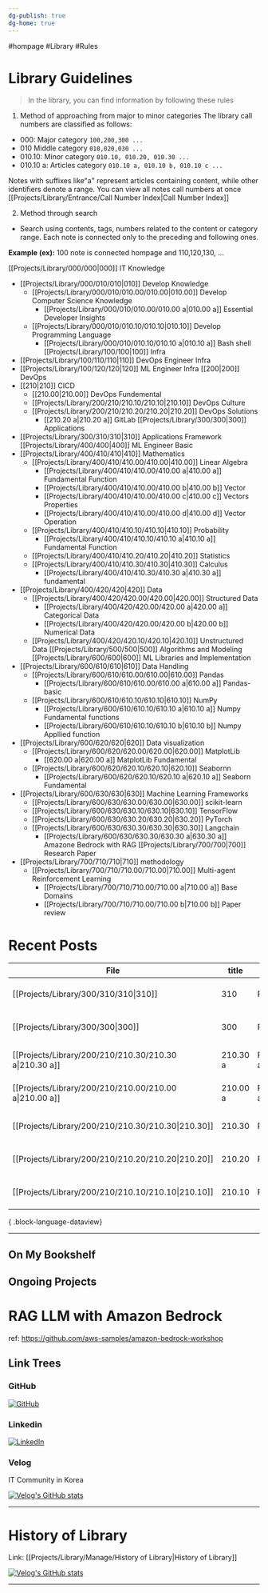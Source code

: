 ```yaml
---
dg-publish: true
dg-home: true
---
```

#hompage #Library #Rules






# Library Guidelines

>  In the library, you can find information by following these rules

1. Method of approaching from major to minor categories
The library call numbers are classified as follows:

- 000: Major category `100,200,300 ...`
- 010 Middle category `010,020,030 ...`
- 010.10: Minor category `010.10, 010.20, 010.30 ...`
- 010.10 a: Articles category `010.10 a, 010.10 b, 010.10 c ...`
  
Notes with suffixes like"a" represent articles containing content, while other identifiers denote a range.
You can view all notes call numbers at once
[[Projects/Library/Entrance/Call Number Index\|Call Number Index]]



2. Method through search
- Search using contents, tags, numbers  related to the content or category range.
Each note is connected only to the preceding and following ones.

**Example (ex):**
100 note is connected hompage and 110,120,130, ...
 




<div class="transclusion internal-embed is-loaded"><div class="markdown-embed">



[[Projects/Library/000/000\|000]] IT Knowledge
- [[Projects/Library/000/010/010\|010]] Develop Knowledge
	- [[Projects/Library/000/010/010.00/010.00\|010.00]] Develop Computer Science Knowledge
		- [[Projects/Library/000/010/010.00/010.00 a\|010.00 a]] Essential Developer Insights
	- [[Projects/Library/000/010/010.10/010.10\|010.10]] Develop Programming Language
		- [[Projects/Library/000/010/010.10/010.10 a\|010.10 a]] Bash shell
[[Projects/Library/100/100\|100]] Infra
- [[Projects/Library/100/110/110\|110]] DevOps Engineer Infra
- [[Projects/Library/100/120/120\|120]] ML Engineer Infra
[[200\|200]] DevOps 
- [[210\|210]] CICD
	- [[210.00\|210.00]] DevOps Fundemental
	- [[Projects/Library/200/210/210.10/210.10\|210.10]] DevOps Culture
	- [[Projects/Library/200/210/210.20/210.20\|210.20]] DevOps Solutions
		- [[210.20 a\|210.20 a]] GitLab
[[Projects/Library/300/300\|300]] Applications
- [[Projects/Library/300/310/310\|310]] Applications Framework
[[Projects/Library/400/400\|400]] ML Engineer Basic
- [[Projects/Library/400/410/410\|410]] Mathematics
	- [[Projects/Library/400/410/410.00/410.00\|410.00]] Linear Algebra
		- [[Projects/Library/400/410/410.00/410.00 a\|410.00 a]] Fundamental Function
		- [[Projects/Library/400/410/410.00/410.00 b\|410.00 b]] Vector
		- [[Projects/Library/400/410/410.00/410.00 c\|410.00 c]] Vectors Properties
		- [[Projects/Library/400/410/410.00/410.00 d\|410.00 d]] Vector Operation
	- [[Projects/Library/400/410/410.10/410.10\|410.10]] Probability
		- [[Projects/Library/400/410/410.10/410.10 a\|410.10 a]] Fundamental Function
	- [[Projects/Library/400/410/410.20/410.20\|410.20]] Statistics
	- [[Projects/Library/400/410/410.30/410.30\|410.30]] Calculus
		- [[Projects/Library/400/410/410.30/410.30 a\|410.30 a]] fundamental 
- [[Projects/Library/400/420/420\|420]] Data
	- [[Projects/Library/400/420/420.00/420.00\|420.00]]  Structured Data
		- [[Projects/Library/400/420/420.00/420.00 a\|420.00 a]] Categorical Data
		- [[Projects/Library/400/420/420.00/420.00 b\|420.00 b]] Numerical Data
	- [[Projects/Library/400/420/420.10/420.10\|420.10]] Unstructured Data
[[Projects/Library/500/500\|500]] Algorithms and Modeling
[[Projects/Library/600/600\|600]] ML Libraries and Implementation
- [[Projects/Library/600/610/610\|610]] Data Handling
	- [[Projects/Library/600/610/610.00/610.00\|610.00]] Pandas
		- [[Projects/Library/600/610/610.00/610.00 a\|610.00 a]] Pandas-basic 
	- [[Projects/Library/600/610/610.10/610.10\|610.10]] NumPy
		- [[Projects/Library/600/610/610.10/610.10 a\|610.10 a]] Numpy Fundamental functions
		- [[Projects/Library/600/610/610.10/610.10 b\|610.10 b]] Numpy Appllied function
- [[Projects/Library/600/620/620\|620]] Data visualization
	- [[Projects/Library/600/620/620.00/620.00\|620.00]] MatplotLib
		- [[620.00 a\|620.00 a]] MatplotLib Fundamental 
	- [[Projects/Library/600/620/620.10/620.10\|620.10]] Seabornn 
		- [[Projects/Library/600/620/620.10/620.10 a\|620.10 a]] Seaborn Fundamental  
- [[Projects/Library/600/630/630\|630]] Machine Learning Frameworks
    - [[Projects/Library/600/630/630.00/630.00\|630.00]] scikit-learn
    - [[Projects/Library/600/630/630.10/630.10\|630.10]] TensorFlow
    - [[Projects/Library/600/630/630.20/630.20\|630.20]] PyTorch
    - [[Projects/Library/600/630/630.30/630.30\|630.30]] Langchain
	    - [[Projects/Library/600/630/630.30/630.30 a\|630.30 a]] Amazone Bedrock with RAG
[[Projects/Library/700/700\|700]] Research Paper
- [[Projects/Library/700/710/710\|710]] methodology
	- [[Projects/Library/700/710/710.00/710.00\|710.00]] Multi-agent Reinforcement Learning
		- [[Projects/Library/700/710/710.00/710.00 a\|710.00 a]] Base Domains
		- [[Projects/Library/700/710/710.00/710.00 b\|710.00 b]] Paper review

</div></div>






# Recent Posts

| File                                                      | title    | file.path                                   | file.mtime                 |
| --------------------------------------------------------- | -------- | ------------------------------------------- | -------------------------- |
| [[Projects/Library/300/310/310\|310]]                  | 310      | Projects/Library/300/310/310.md             | 1:17 AM - January 31, 2024 |
| [[Projects/Library/300/300\|300]]                      | 300      | Projects/Library/300/300.md                 | 1:17 AM - January 31, 2024 |
| [[Projects/Library/200/210/210.30/210.30 a\|210.30 a]] | 210.30 a | Projects/Library/200/210/210.30/210.30 a.md | 1:17 AM - January 31, 2024 |
| [[Projects/Library/200/210/210.00/210.00 a\|210.00 a]] | 210.00 a | Projects/Library/200/210/210.00/210.00 a.md | 1:26 AM - January 31, 2024 |
| [[Projects/Library/200/210/210.30/210.30\|210.30]]     | 210.30   | Projects/Library/200/210/210.30/210.30.md   | 1:17 AM - January 31, 2024 |
| [[Projects/Library/200/210/210.20/210.20\|210.20]]     | 210.20   | Projects/Library/200/210/210.20/210.20.md   | 1:17 AM - January 31, 2024 |
| [[Projects/Library/200/210/210.10/210.10\|210.10]]     | 210.10   | Projects/Library/200/210/210.10/210.10.md   | 1:17 AM - January 31, 2024 |

{ .block-language-dataview}




---
## On My Bookshelf



## Ongoing Projects

# RAG LLM with Amazon Bedrock

ref: https://github.com/aws-samples/amazon-bedrock-workshop
## Link Trees

### GitHub
[![GitHub](https://img.shields.io/badge/GitHub-100000?style=for-the-badge&logo=github&logoColor=white)](https://github.com/murphybread)
### Linkedin
[![LinkedIn](https://img.shields.io/badge/LinkedIn-0077B5?style=for-the-badge&logo=linkedin&logoColor=white)](https://www.linkedin.com/in/%EB%AF%BC%EC%B0%AC-%EA%B9%80-aba89a243)
### Velog
IT Community in Korea

[![Velog's GitHub stats](https://velog-readme-stats.vercel.app/api?name=murphybread)](https://github.com/murphybread/velog-readme-stats)




---
# History of Library
Link:  [[Projects/Library/Manage/History of Library\|History of Library]]






[![Velog's GitHub stats](https://velog-readme-stats.vercel.app/api/list?name=murphybread)](https://velog.io/@muphybread)






---
